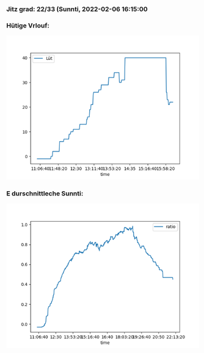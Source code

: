 ### Jitz grad: 22/33 (Sunnti, 2022-02-06 16:15:00

### Hütige Vrlouf:
![Graph](Today.png)

### E durschnittleche Sunnti:
![Graph](Sunnti.png)